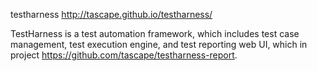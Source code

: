 testharness
http://tascape.github.io/testharness/

TestHarness is a test automation framework, which includes test case management, test execution engine, and test reporting web UI, which in project https://github.com/tascape/testharness-report.
